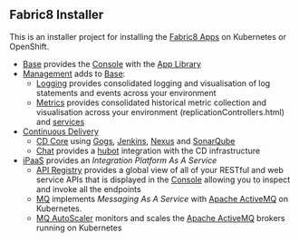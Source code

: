 ## Fabric8 Installer

This is an installer project for installing the [Fabric8 Apps](http://fabric8.io/guide/apps.html) on Kubernetes or OpenShift.

* [Base](base) provides the [Console](http://fabric8.io/guide/console.html) with the [App Library](appLibrary.html) 
* [Management](management) adds to [Base](base):
    * [Logging](logging) provides consolidated logging and visualisation of log statements and events across your environment
    * [Metrics](metrics) provides consolidated historical metric collection and visualisation across your environment
(replicationControllers.html) and [services](http://fabric8.io/guide/services.html)
* [Continuous Delivery](cdelivery)
    * [CD Core](cdelivery-core) using [Gogs](http://gogs.io/), [Jenkins](https://jenkins-ci.org/), [Nexus](http://www.sonatype.org/nexus/) and [SonarQube](http://www.sonarqube.org/)
    * [Chat](http://fabric8.io/guide/chat.html) provides a [hubot](https://hubot.github.com/) integration with the CD infrastructure
* [iPaaS](ipaas) provides an _Integration Platform As A Service_  
    * [API Registry](http://fabric8.io/guide/apiRegistry.html) provides a global view of all of your RESTful and web service APIs that is displayed in the [Console](http://fabric8.io/guide/console.html) allowing you to inspect and invoke all the endpoints
    * [MQ](http://fabric8.io/guide/fabric8MQ.html) implements _Messaging As A Service_ with [Apache ActiveMQ](http://activemq.apache.org/) on Kubernetes.
    * [MQ AutoScaler](http://fabric8.io/guide/fabric8MQAutoScaler.html) monitors and scales the [Apache ActiveMQ](http://activemq.apache.org/) brokers running on Kubernetes
